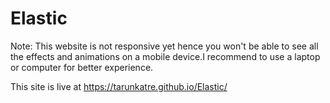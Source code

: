 # Elastic

Note: This website is not responsive yet hence you won't be able to see all the effects and animations on a mobile device.I recommend to use a laptop or computer for better experience.

This site is live at https://tarunkatre.github.io/Elastic/
